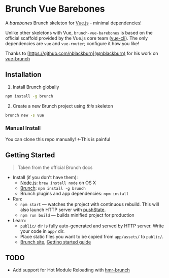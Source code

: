 # Brunch Vue Barebones

A _barebones_ Brunch skeleton for [Vue.js](https://vuejs.org/) - minimal dependencies!

Unlike other skeletons with Vue, `brunch-vue-barebones` is based on the official scaffold provided by the Vue.js core team ([vue-cli](https://github.com/vuejs/vue-cli)). The only dependencies are `vue` and `vue-router`; configure it how you like!

Thanks to [https://github.com/nblackburn](@nblackburn) for his work on [vue-brunch](https://github.com/nblackburn/vue-brunch)

## Installation

1. Install Brunch globally

```bash
npm install -g brunch
```

2. Create a new Brunch project using _this_ skeleton

```bash
brunch new -s vue
```

### Manual Install

You can clone this repo manually! <-This is painful

## Getting Started

> Taken from the official Brunch docs

* Install (if you don't have them):
  * [Node.js](http://nodejs.org): `brew install node` on OS X
  * [Brunch](http://brunch.io): `npm install -g brunch`
  * Brunch plugins and app dependencies: `npm install`
* Run:
  * `npm start` — watches the project with continuous rebuild. This will also launch HTTP server with [pushState](https://developer.mozilla.org/en-US/docs/Web/Guide/API/DOM/Manipulating_the_browser_history).
  * `npm run build` — builds minified project for production
* Learn:
  * `public/` dir is fully auto-generated and served by HTTP server.  Write your code in `app/` dir.
  * Place static files you want to be copied from `app/assets/` to `public/`.
  * [Brunch site](http://brunch.io), [Getting started guide](https://github.com/brunch/brunch-guide#readme)

## TODO

* Add support for Hot Module Reloading with [hmr-brunch](https://github.com/brunch/hmr-brunch)
